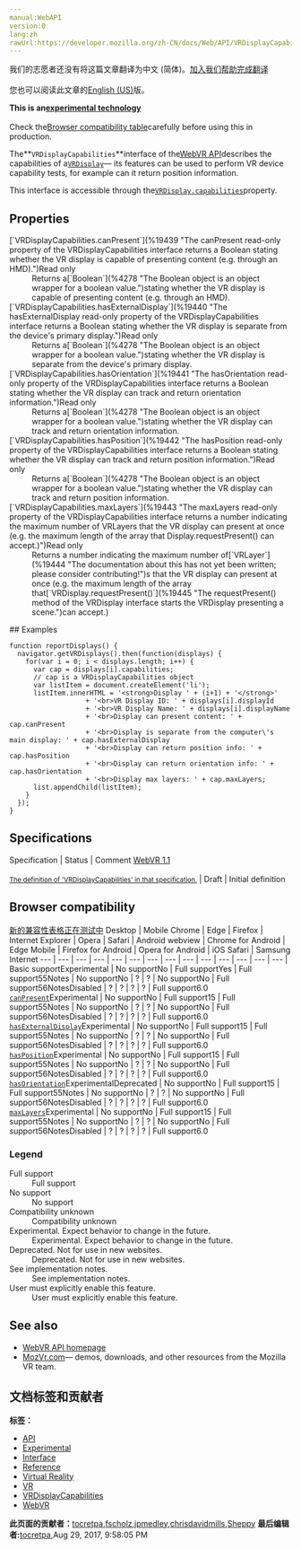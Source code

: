```yaml
---
manual:WebAPI
version:0
lang:zh
rawUrl:https://developer.mozilla.org/zh-CN/docs/Web/API/VRDisplayCapabilities
---
```




<bdi>我们的志愿者还没有将这篇文章翻译为<bdi>中文 (简体)</bdi>。[加入我们帮助完成翻译](%19434 "")<br></br>您也可以阅读此文章的[English (US)](%19435 "")版。</bdi>






**This is an[experimental technology](%3404 "")**<br></br>Check the[Browser compatibility table](%19436 "")carefully before using this in production.





The**`VRDisplayCapabilities`**interface of the[WebVR API](%6396 "")describes the capabilities of a[`VRDisplay`](%19437 "The VRDisplay interface of the WebVR API represents any VR device supported by this API. It includes generic information such as device IDs and descriptions, as well as methods for starting to present a VR scene, retrieving eye parameters and display capabilities, and other important functionality.")— its features can be used to perform VR device capability tests, for example can it return position information.



This interface is accessible through the[`VRDisplay.capabilities`](%19438 "The capabilities read-only property of the VRDisplay interface returns a VRDisplayCapabilities object that indicates the various capabilities of the VRDisplay.")property.


## Properties<a name="Properties"></a>
<dl><dt id=''>[`VRDisplayCapabilities.canPresent`](%19439 "The canPresent read-only property of the VRDisplayCapabilities interface returns a Boolean stating whether the VR display is capable of presenting content (e.g. through an HMD).")Read only</dt><dd>Returns a[`Boolean`](%4278 "The Boolean object is an object wrapper for a boolean value.")stating whether the VR display is capable of presenting content (e.g. through an HMD).</dd><dt id=''>[`VRDisplayCapabilities.hasExternalDisplay`](%19440 "The hasExternalDisplay read-only property of the VRDisplayCapabilities interface returns a Boolean stating whether the VR display is separate from the device's primary display.")Read only</dt><dd>Returns a[`Boolean`](%4278 "The Boolean object is an object wrapper for a boolean value.")stating whether the VR display is separate from the device&#39;s primary display.</dd><dt id=''>[`VRDisplayCapabilities.hasOrientation`](%19441 "The hasOrientation read-only property of the VRDisplayCapabilities interface returns a Boolean stating whether the VR display can track and return orientation information.")<i></i>Read only</dt><dd>Returns a[`Boolean`](%4278 "The Boolean object is an object wrapper for a boolean value.")stating whether the VR display can track and return orientation information.</dd><dt id=''>[`VRDisplayCapabilities.hasPosition`](%19442 "The hasPosition read-only property of the VRDisplayCapabilities interface returns a Boolean stating whether the VR display can track and return position information.")Read only</dt><dd>Returns a[`Boolean`](%4278 "The Boolean object is an object wrapper for a boolean value.")stating whether the VR display can track and return position information.</dd><dt id=''>[`VRDisplayCapabilities.maxLayers`](%19443 "The maxLayers read-only property of the VRDisplayCapabilities interface returns a number indicating the maximum number of VRLayers that the VR display can present at once (e.g. the maximum length of the array that Display.requestPresent() can accept.)")Read only</dt><dd>Returns a number indicating the maximum number of[`VRLayer`](%19444 "The documentation about this has not yet been written; please consider contributing!")s that the VR display can present at once (e.g. the maximum length of the array that[`VRDisplay.requestPresent()`](%19445 "The requestPresent() method of the VRDisplay interface starts the VRDisplay presenting a scene.")can accept.)</dd></dl>
## Examples<a name="Examples"></a>

```
function reportDisplays() {
  navigator.getVRDisplays().then(function(displays) {
    for(var i = 0; i < displays.length; i++) {
      var cap = displays[i].capabilities;
      // cap is a VRDisplayCapabilities object
      var listItem = document.createElement('li');
      listItem.innerHTML = '<strong>Display ' + (i+1) + '</strong>'
                   + '<br>VR Display ID: ' + displays[i].displayId
                   + '<br>VR Display Name: ' + displays[i].displayName
                   + '<br>Display can present content: ' + cap.canPresent
                   + '<br>Display is separate from the computer\'s main display: ' + cap.hasExternalDisplay
                   + '<br>Display can return position info: ' + cap.hasPosition
                   + '<br>Display can return orientation info: ' + cap.hasOrientation
                   + '<br>Display max layers: ' + cap.maxLayers;
      list.appendChild(listItem);
    }
  });
}
```

## Specifications<a name="Specifications"></a>
Specification | Status | Comment 
[WebVR 1.1<br></br><small>The definition of &#39;VRDisplayCapabilities&#39; in that specification.</small>](%19446 "") | Draft | Initial definition 


## Browser compatibility<a name="Browser_compatibility"></a>
[新的兼容性表格正在测试中<i></i>](%3360 "")
<abbr>Desktop<i></i></abbr> | <abbr>Mobile<i></i></abbr> 
<abbr>Chrome<i></i></abbr> | <abbr>Edge<i></i></abbr> | <abbr>Firefox<i></i></abbr> | <abbr>Internet Explorer<i></i></abbr> | <abbr>Opera<i></i></abbr> | <abbr>Safari<i></i></abbr> | <abbr>Android webview<i></i></abbr> | <abbr>Chrome for Android<i></i></abbr> | <abbr>Edge Mobile<i></i></abbr> | <abbr>Firefox for Android<i></i></abbr> | <abbr>Opera for Android<i></i></abbr> | <abbr>iOS Safari<i></i></abbr> | <abbr>Samsung Internet<i></i></abbr> 
 ---  |  ---  |  ---  |  ---  |  ---  |  ---  |  ---  |  ---  |  ---  |  ---  |  ---  |  ---  |  ---  |  ---  | 
Basic support<abbr>Experimental<i></i></abbr> | <abbr>No support</abbr>No | <abbr>Full support</abbr>Yes | <abbr>Full support</abbr>55<abbr>Notes<i></i></abbr> | <abbr>No support</abbr>No | <abbr>?</abbr> | <abbr>?</abbr> | <abbr>No support</abbr>No | <abbr>Full support</abbr>56<abbr>Notes<i></i></abbr><abbr>Disabled<i></i></abbr> | <abbr>?</abbr> | <abbr>?</abbr> | <abbr>?</abbr> | <abbr>?</abbr> | <abbr>Full support</abbr>6.0 
[`canPresent`](%19447 "")<abbr>Experimental<i></i></abbr> | <abbr>No support</abbr>No | <abbr>Full support</abbr>15 | <abbr>Full support</abbr>55<abbr>Notes<i></i></abbr> | <abbr>No support</abbr>No | <abbr>?</abbr> | <abbr>?</abbr> | <abbr>No support</abbr>No | <abbr>Full support</abbr>56<abbr>Notes<i></i></abbr><abbr>Disabled<i></i></abbr> | <abbr>?</abbr> | <abbr>?</abbr> | <abbr>?</abbr> | <abbr>?</abbr> | <abbr>Full support</abbr>6.0 
[`hasExternalDisplay`](%19448 "")<abbr>Experimental<i></i></abbr> | <abbr>No support</abbr>No | <abbr>Full support</abbr>15 | <abbr>Full support</abbr>55<abbr>Notes<i></i></abbr> | <abbr>No support</abbr>No | <abbr>?</abbr> | <abbr>?</abbr> | <abbr>No support</abbr>No | <abbr>Full support</abbr>56<abbr>Notes<i></i></abbr><abbr>Disabled<i></i></abbr> | <abbr>?</abbr> | <abbr>?</abbr> | <abbr>?</abbr> | <abbr>?</abbr> | <abbr>Full support</abbr>6.0 
[`hasPosition`](%19449 "")<abbr>Experimental<i></i></abbr> | <abbr>No support</abbr>No | <abbr>Full support</abbr>15 | <abbr>Full support</abbr>55<abbr>Notes<i></i></abbr> | <abbr>No support</abbr>No | <abbr>?</abbr> | <abbr>?</abbr> | <abbr>No support</abbr>No | <abbr>Full support</abbr>56<abbr>Notes<i></i></abbr><abbr>Disabled<i></i></abbr> | <abbr>?</abbr> | <abbr>?</abbr> | <abbr>?</abbr> | <abbr>?</abbr> | <abbr>Full support</abbr>6.0 
[`hasOrientation`](%19450 "")<abbr>Experimental<i></i></abbr><abbr>Deprecated<i></i></abbr> | <abbr>No support</abbr>No | <abbr>Full support</abbr>15 | <abbr>Full support</abbr>55<abbr>Notes<i></i></abbr> | <abbr>No support</abbr>No | <abbr>?</abbr> | <abbr>?</abbr> | <abbr>No support</abbr>No | <abbr>Full support</abbr>56<abbr>Notes<i></i></abbr><abbr>Disabled<i></i></abbr> | <abbr>?</abbr> | <abbr>?</abbr> | <abbr>?</abbr> | <abbr>?</abbr> | <abbr>Full support</abbr>6.0 
[`maxLayers`](%19451 "")<abbr>Experimental<i></i></abbr> | <abbr>No support</abbr>No | <abbr>Full support</abbr>15 | <abbr>Full support</abbr>55<abbr>Notes<i></i></abbr> | <abbr>No support</abbr>No | <abbr>?</abbr> | <abbr>?</abbr> | <abbr>No support</abbr>No | <abbr>Full support</abbr>56<abbr>Notes<i></i></abbr><abbr>Disabled<i></i></abbr> | <abbr>?</abbr> | <abbr>?</abbr> | <abbr>?</abbr> | <abbr>?</abbr> | <abbr>Full support</abbr>6.0 


### Legend<a name="Legend"></a>
<dl><dt id=''><abbr>Full support</abbr></dt><dd>Full support</dd><dt id=''><abbr>No support</abbr></dt><dd>No support</dd><dt id=''><abbr>Compatibility unknown</abbr></dt><dd>Compatibility unknown</dd><dt id=''><abbr>Experimental. Expect behavior to change in the future.<i></i></abbr></dt><dd>Experimental. Expect behavior to change in the future.</dd><dt id=''><abbr>Deprecated. Not for use in new websites.<i></i></abbr></dt><dd>Deprecated. Not for use in new websites.</dd><dt id=''><abbr>See implementation notes.<i></i></abbr></dt><dd>See implementation notes.</dd><dt id=''><abbr>User must explicitly enable this feature.<i></i></abbr></dt><dd>User must explicitly enable this feature.</dd></dl>

## See also<a name="See_also"></a>

* [WebVR API homepage](%6396 "")
* [MozVr.com](%11989 "")— demos, downloads, and other resources from the Mozilla VR team.



## 文档标签和贡献者
**标签：**
* [API](%50 "")
* [Experimental](%3379 "")
* [Interface](%3380 "")
* [Reference](%3381 "")
* [Virtual Reality](%11629 "")
* [VR](%11630 "")
* [VRDisplayCapabilities](%19452 "")
* [WebVR](%11631 "")

**此页面的贡献者：**[tocretpa](%9666 ""),[fscholz](%60 ""),[jpmedley](%3413 ""),[chrisdavidmills](%3495 ""),[Sheppy](%405 "")
**最后编辑者:**[tocretpa](%9666 ""),<time>Aug 29, 2017, 9:58:05 PM</time>


